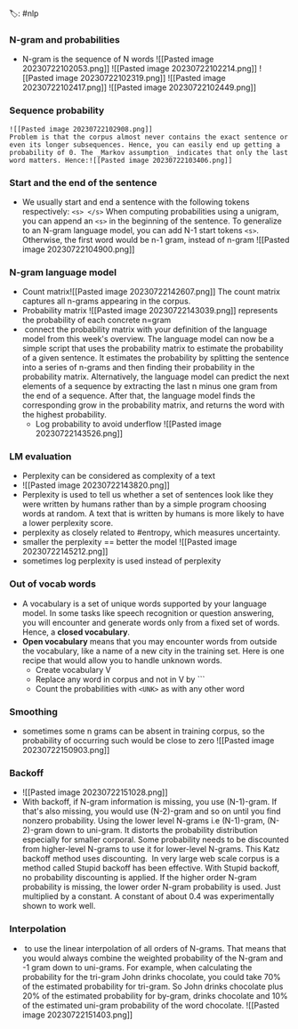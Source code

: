 🏷️: #nlp 
### N-gram and probabilities
- N-gram is the sequence of N words
	![[Pasted image 20230722102053.png]]
	![[Pasted image 20230722102214.png]]
	![[Pasted image 20230722102319.png]]
	![[Pasted image 20230722102417.png]]
	![[Pasted image 20230722102449.png]]
### Sequence probability
	![[Pasted image 20230722102908.png]]
	Problem is that the corpus almost never contains the exact sentence or even its longer subsequences. Hence, you can easily end up getting a probability of 0. The _Markov assumption_ indicates that only the last word matters. Hence:![[Pasted image 20230722103406.png]]
### Start and the end of the sentence
- We usually start and end a sentence with the following tokens respectively: `<s> </s>`
	When computing probabilities using a unigram, you can append an `<s>` in the beginning of the sentence. To generalize to an N-gram language model, you can add N-1 start tokens `<s>`.
	Otherwise, the first word would be n-1 gram, instead of n-gram
	![[Pasted image 20230722104900.png]]
### N-gram language model
- Count matrix![[Pasted image 20230722142607.png]]
	The count matrix captures all n-grams appearing in the corpus.
- Probability matrix
	![[Pasted image 20230722143039.png]]
	represents the probability of each concrete n=gram 
-  connect the probability matrix with your definition of the language model from this week's overview. The language model can now be a simple script that uses the probability matrix to estimate the probability of a given sentence. It estimates the probability by splitting the sentence into a series of n-grams and then finding their probability in the probability matrix. Alternatively, the language model can predict the next elements of a sequence by extracting the last n minus one gram from the end of a sequence. After that, the language model finds the corresponding grow in the probability matrix, and returns the word with the highest probability.
  - Log probability to avoid underflow
	  ![[Pasted image 20230722143526.png]]
### LM evaluation
- Perplexity can be considered as complexity of a text
- ![[Pasted image 20230722143820.png]]
- Perplexity is used to tell us whether a set of sentences look like they were written by humans rather than by a simple program choosing words at random. A text that is written by humans is more likely to have a lower perplexity score.
- perplexity as closely related to #entropy, which measures uncertainty.
- smaller the perplexity == better the model
	![[Pasted image 20230722145212.png]]
- sometimes log perplexity is used instead of perplexity
### Out of vocab words
- A vocabulary is a set of unique words supported by your language model. In some tasks like speech recognition or question answering, you will encounter and generate words only from a fixed set of words. Hence, a **closed vocabulary**.
- **Open vocabulary** means that you may encounter words from outside the vocabulary, like a name of a new city in the training set. Here is one recipe that would allow you to handle unknown words.
	- Create vocabulary V
	- Replace any word in corpus and not in V by ``<UNK>`
	-  Count the probabilities with `<UNK>` as with any other word
### Smoothing
- sometimes some n grams can be absent in training corpus, so the probability of occurring such would be close to zero
	![[Pasted image 20230722150903.png]]
### Backoff
- ![[Pasted image 20230722151028.png]]
- With backoff, if N-gram information is missing, you use (N-1)-gram. If that's also missing, you would use (N-2)-gram and so on until you find nonzero probability. Using the lower level N-grams i.e (N-1)-gram, (N-2)-gram down to uni-gram. It distorts the probability distribution especially for smaller corporal. Some probability needs to be discounted from higher-level N-grams to use it for lower-level N-grams. This Katz backoff method uses discounting. 
	In very large web scale corpus is a method called Stupid backoff has been effective. With Stupid backoff, no probability discounting is applied. If the higher order N-gram probability is missing, the lower order N-gram probability is used. Just multiplied by a constant. A constant of about 0.4 was experimentally shown to work well.
### Interpolation
-  to use the linear interpolation of all orders of N-grams. That means that you would always combine the weighted probability of the N-gram and -1 gram down to uni-grams. For example, when calculating the probability for the tri-gram John drinks chocolate, you could take 70% of the estimated probability for tri-gram. So John drinks chocolate plus 20% of the estimated probability for by-gram, drinks chocolate and 10% of the estimated uni-gram probability of the word chocolate.
	![[Pasted image 20230722151403.png]]